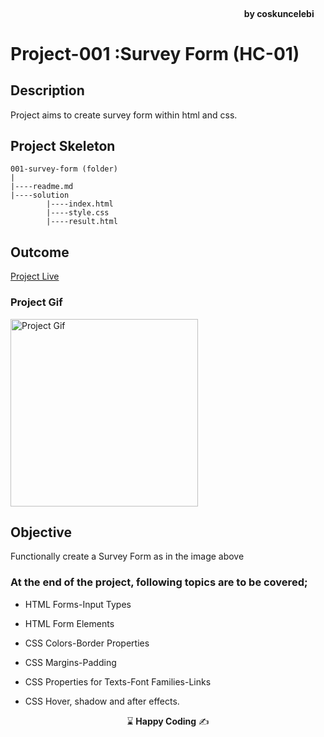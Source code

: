 <h4 align="right">by coskuncelebi <img 
  src="/assets/mcc_icon_v4.svg"  width="15px"></h4>

# Project-001 :Survey Form (HC-01)

## Description
Project aims to create survey form within html and css.

## Project Skeleton 

```
001-survey-form (folder)
|
|----readme.md             
|----solution
        |----index.html  
        |----style.css   
        |----result.html 
```

## Outcome
[Project Live](https://www.mcc1461.com/survey$${font-size:"60px"}$$)

### Project Gif
<img src="assets/survey.gif" alt="Project Gif" width="300">


## Objective

Functionally create a Survey Form as in the image above

### At the end of the project, following topics are to be covered;

- HTML Forms-Input Types 

- HTML Form Elements

- CSS Colors-Border Properties

- CSS Margins-Padding

- CSS Properties for Texts-Font Families-Links
- CSS Hover, shadow and after effects.



<p align="center"> &#8987; <strong>Happy Coding</strong>  &#9997; </p>

